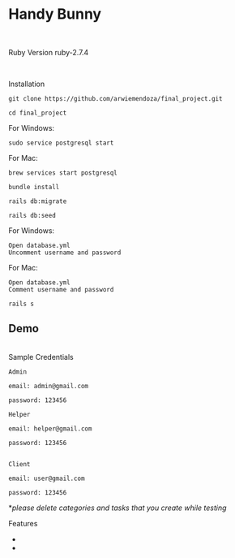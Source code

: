 # Handy Bunny

<br/>

Ruby Version ruby-2.7.4

<br/>

Installation

    git clone https://github.com/arwiemendoza/final_project.git

    cd final_project

For Windows:

    sudo service postgresql start

For Mac:

    brew services start postgresql

    bundle install

    rails db:migrate

    rails db:seed

For Windows:

    Open database.yml
    Uncomment username and password

For Mac:

    Open database.yml
    Comment username and password

    rails s

## Demo

<br/>
Sample Credentials

    Admin

    email: admin@gmail.com

    password: 123456

    Helper

    email: helper@gmail.com

    password: 123456


    Client

    email: user@gmail.com

    password: 123456

\*_please delete categories and tasks that you create while testing_

Features

-

-
